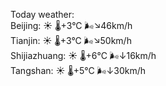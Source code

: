 Today weather:  
Beijing: ☀️ 🌡️+3°C 🌬️↘46km/h  
Tianjin: ☀️ 🌡️+3°C 🌬️↘50km/h  
Shijiazhuang: ☀️ 🌡️+6°C 🌬️↓16km/h  
Tangshan: ☀️ 🌡️+5°C 🌬️↓30km/h  
